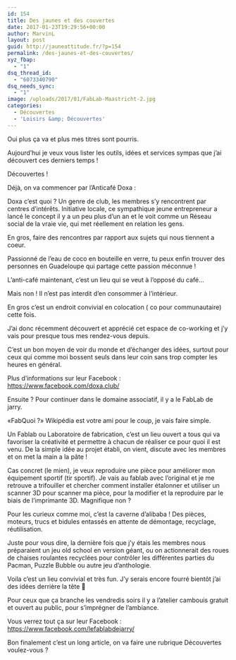 ```yaml
---
id: 154
title: Des jaunes et des couvertes
date: 2017-01-23T19:29:56+00:00
author: MarvinL
layout: post
guid: http://jauneattitude.fr/?p=154
permalink: /des-jaunes-et-des-couvertes/
xyz_fbap:
  - "1"
dsq_thread_id:
  - "6073340790"
dsq_needs_sync:
  - "1"
image: /uploads/2017/01/FabLab-Maastricht-2.jpg
categories:
  - Découvertes
  - 'Loisirs &amp; Découvertes'
---
```

Oui plus ça va et plus mes titres sont pourris.

Aujourd&rsquo;hui je veux vous lister les outils, idées et services sympas que j&rsquo;ai découvert ces derniers temps !

Découvertes !

Déjà, on va commencer par l&rsquo;Anticafé Doxa :

Doxa c&rsquo;est quoi ? Un genre de club, les membres s&rsquo;y rencontrent par centres d&rsquo;intérêts. Initiative locale, ce sympathique jeune entrepreneur a lancé le concept il y a un peu plus d&rsquo;un an et le voit comme un Réseau social de la vraie vie, qui met réellement en relation les gens.
  
En gros, faire des rencontres par rapport aux sujets qui nous tiennent a coeur.
  
Passionné de l&rsquo;eau de coco en bouteille en verre, tu peux enfin trouver des personnes en Guadeloupe qui partage cette passion méconnue !

L&rsquo;anti-café maintenant, c&rsquo;est un lieu qui se veut à l&rsquo;opposé du café&#8230;
  
Mais non ! Il n&rsquo;est pas interdit d&rsquo;en consommer à l&rsquo;intérieur.
  
En gros c&rsquo;est un endroit convivial en colocation ( co pour communautaire) cette fois.
  
J&rsquo;ai donc récemment découvert et apprécié cet espace de co-working et j&rsquo;y vais pour presque tous mes rendez-vous depuis.
  
C&rsquo;est un bon moyen de voir du monde et d&rsquo;échanger des idées, surtout pour ceux qui comme moi bossent seuls dans leur coin sans trop compter les heures en général.

Plus d&rsquo;informations sur leur Facebook : <https://www.facebook.com/doxa.club/>

Ensuite ? Pour continuer dans le domaine associatif, il y a le FabLab de jarry.

«FabQuoi ?» Wikipédia est votre ami pour le coup, je vais faire simple.
  
Un Fablab ou Laboratoire de fabrication, c&rsquo;est un lieu ouvert a tous qui va favoriser la créativité et permettre à chacun de réaliser ce pour quoi il est venu. De la simple idée au projet établi, on vient, discute avec les membres et on met la main a la pâte !

Cas concret (le mien), je veux reproduire une pièce pour améliorer mon équipement sportif (tir sportif). Je vais au fablab avec l&rsquo;original et je me retrouve a trifouiller et chercher comment installer étalonner et utiliser un scanner 3D pour scanner ma pièce, pour la modifier et la reproduire par le biais de l&rsquo;imprimante 3D. Magnifique non ?

Pour les curieux comme moi, c&rsquo;est la caverne d&rsquo;alibaba ! Des pièces, moteurs, trucs et bidules entassés en attente de démontage, recyclage, réutilisation.

Juste pour vous dire, la dernière fois que j&rsquo;y étais les membres nous préparaient un jeu old school en version géant, ou on actionnerait des roues de chaises roulantes recyclées pour contrôler les différentes parties du Pacman, Puzzle Bubble ou autre jeu d&rsquo;anthologie.

Voila c&rsquo;est un lieu convivial et très fun. J&rsquo;y serais encore fourré bientôt j&rsquo;ai des idées derrière la tête 🙂

Pour ceux que ça branche les vendredis soirs il y a l&rsquo;atelier cambouis gratuit et ouvert au public, pour s’imprégner de l&rsquo;ambiance.

Vous verrez tout ça sur leur Facebook : <https://www.facebook.com/lefablabdejarry/>

Bon finalement c&rsquo;est un long article, on va faire une rubrique Découvertes voulez-vous ?